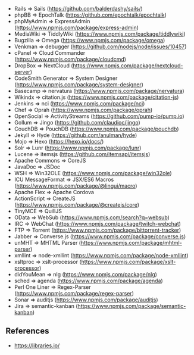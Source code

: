 * Rails => Sails (https://github.com/balderdashy/sails/)
* phpBB => EpochTalk (https://github.com/epochtalk/epochtalk)
* phpMyAdmin => ExpressAdmin (https://www.npmjs.com/package/express-admin)
* MediaWiki => TiddlyWiki (https://www.npmjs.com/package/tiddlywiki)
* Bugzilla => Omega (https://www.npmjs.com/package/omega)
* Venkman => debugger (https://github.com/nodejs/node/issues/10457)
* cPanel => Cloud Commander (https://www.npmjs.com/package/cloudcmd)
* DropBox => NextCloud (https://www.npmjs.com/package/nextcloud-server)
* CodeSmith Generator => System Designer (https://www.npmjs.com/package/system-designer)
* Basecamp => nervatura (https://www.npmjs.com/package/nervatura)
* Wikindx => citation.js (https://www.npmjs.com/package/citation-js)
* Jenkins => nci (https://www.npmjs.com/package/nci)
* Chef => Oprah (https://www.npmjs.com/package/oprah)
* OpenSocial => ActivityStreams (https://github.com/pump-io/pump.io)
* Gollum => Jingo (https://github.com/claudioc/jingo)
* CouchDB => PouchDB (https://www.npmjs.com/package/pouchdb)
* Jekyll => Hyde (https://github.com/anulman/hyde)
* Mojo => Hexo (https://hexo.io/docs/)
* Solr => Lunr (https://www.npmjs.com/package/lunr)
* Lucene => itemsjs (https://github.com/itemsapi/itemsjs)
* Apache Commons => CoreJS
* JavaDoc => JSDoc
* WSH => Win32OLE (https://www.npmjs.com/package/win32ole)
* ICU MessageFormat => JSX/ES6 Macros (https://www.npmjs.com/package/@lingui/macro)
* Apache Flex => Apache Cordova
* ActionScript => CreateJS (https://www.npmjs.com/package/@createjs/core)
* TinyMCE => QuillJS 
* OData => WebSub (https://www.npmjs.com/search?q=websub)
* IRC => WebChat (https://www.npmjs.com/package/twitch-webchat)
* FTP => Torrent (https://www.npmjs.com/package/bittorrent-tracker)
* Jabber => Converse.js (https://www.npmjs.com/package/converse.js)
* unMHT => MHTML Parser (https://www.npmjs.com/package/mhtml-parser)
* xmllint => node-xmllint (https://www.npmjs.com/package/node-xmllint)
* xsltproc => xslt-processor (https://www.npmjs.com/package/xslt-processor)
* didYouMean => nlg (https://www.npmjs.com/package/nlg)
* sched => agenda (https://www.npmjs.com/package/agenda)
* Perl One Liner => Regex-Parser (https://www.npmjs.com/package/regex-parser)
* Sonar => auditjs (https://www.npmjs.com/package/auditjs)
* Jira => semantic-kanban (https://www.npmjs.com/package/semantic-kanban)


## References

* https://libraries.io/